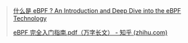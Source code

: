 > [什么是 eBPF ? An Introduction and Deep Dive into the eBPF Technology](https://ebpf.io/zh-cn/what-is-ebpf/)
>
> [eBPF 完全入门指南.pdf（万字长文） - 知乎 (zhihu.com)](https://zhuanlan.zhihu.com/p/492185920)